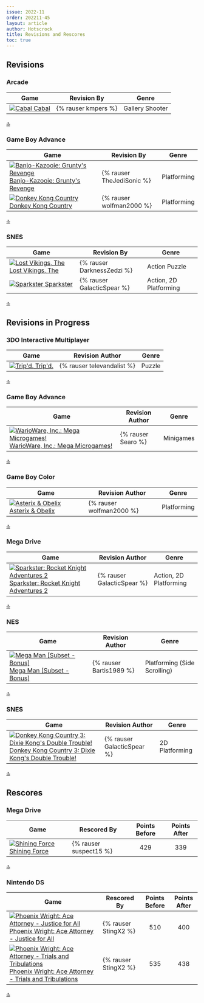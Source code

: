 ```yaml
---
issue: 2022-11
order: 202211-45
layout: article
author: Hotscrock
title: Revisions and Rescores
toc: true
---
```


## Revisions

### Arcade


| Game                                                                                                                                                                                                                     | Revision By         | Genre           |
| ------------------------------------------------------------------------------------------------------------------------------------------------------------------------------------------------------------------------ | ------------------- | --------------- |
| <a class="gameicon-link" href="https://retroachievements.org/game/12052" target="_blank" rel="noopener"> <img class="gameicon" src="https://retroachievements.org/Images/036126.png" alt="Cabal"> <span>Cabal</span></a> | {% rauser kmpers %} | Gallery Shooter |

<a href="#toc">:top:</a>


### Game Boy Advance


| Game                                                                                                                                                                                                                                                                       | Revision By               | Genre       |
| -------------------------------------------------------------------------------------------------------------------------------------------------------------------------------------------------------------------------------------------------------------------------- | ------------------------- | ----------- |
| <a class="gameicon-link" href="https://retroachievements.org/game/744" target="_blank" rel="noopener"> <img class="gameicon" src="https://retroachievements.org/Images/024313.png" alt="Banjo-Kazooie: Grunty's Revenge"> <span>Banjo-Kazooie: Grunty's Revenge</span></a> | {% rauser TheJediSonic %} | Platforming |
| <a class="gameicon-link" href="https://retroachievements.org/game/750" target="_blank" rel="noopener"> <img class="gameicon" src="https://retroachievements.org/Images/046206.png" alt="Donkey Kong Country"> <span>Donkey Kong Country</span></a>                         | {% rauser wolfman2000 %}  | Platforming |

<a href="#toc">:top:</a>


### SNES


| Game                                                                                                                                                                                                                                            | Revision By                | Genre                  |
| ----------------------------------------------------------------------------------------------------------------------------------------------------------------------------------------------------------------------------------------------- | -------------------------- | ---------------------- |
| <a class="gameicon-link" href="https://retroachievements.org/game/1003" target="_blank" rel="noopener"> <img class="gameicon" src="https://retroachievements.org/Images/048386.png" alt="Lost Vikings, The"> <span>Lost Vikings, The</span></a> | {% rauser DarknessZedzi %} | Action Puzzle          |
| <a class="gameicon-link" href="https://retroachievements.org/game/1174" target="_blank" rel="noopener"> <img class="gameicon" src="https://retroachievements.org/Images/058016.png" alt="Sparkster"> <span>Sparkster</span></a>                 | {% rauser GalacticSpear %} | Action, 2D Platforming |

<a href="#toc">:top:</a>



## Revisions in Progress

### 3DO Interactive Multiplayer


| Game                                                                                                                                                                                                                         | Revision Author            | Genre  |
| ---------------------------------------------------------------------------------------------------------------------------------------------------------------------------------------------------------------------------- | -------------------------- | ------ |
| <a class="gameicon-link" href="https://retroachievements.org/game/16508" target="_blank" rel="noopener"> <img class="gameicon" src="https://retroachievements.org/Images/036024.png" alt="Trip'd."> <span>Trip'd.</span></a> | {% rauser televandalist %} | Puzzle |

<a href="#toc">:top:</a>


### Game Boy Advance


| Game                                                                                                                                                                                                                                                                           | Revision Author    | Genre     |
| ------------------------------------------------------------------------------------------------------------------------------------------------------------------------------------------------------------------------------------------------------------------------------ | ------------------ | --------- |
| <a class="gameicon-link" href="https://retroachievements.org/game/802" target="_blank" rel="noopener"> <img class="gameicon" src="https://retroachievements.org/Images/034678.png" alt="WarioWare, Inc.: Mega Microgames!"> <span>WarioWare, Inc.: Mega Microgames!</span></a> | {% rauser Searo %} | Minigames |

<a href="#toc">:top:</a>


### Game Boy Color


| Game                                                                                                                                                                                                                                          | Revision Author          | Genre       |
| --------------------------------------------------------------------------------------------------------------------------------------------------------------------------------------------------------------------------------------------- | ------------------------ | ----------- |
| <a class="gameicon-link" href="https://retroachievements.org/game/2501" target="_blank" rel="noopener"> <img class="gameicon" src="https://retroachievements.org/Images/048473.png" alt="Asterix & Obelix"> <span>Asterix & Obelix</span></a> | {% rauser wolfman2000 %} | Platforming |

<a href="#toc">:top:</a>


### Mega Drive


| Game                                                                                                                                                                                                                                                                                    | Revision Author            | Genre                  |
| --------------------------------------------------------------------------------------------------------------------------------------------------------------------------------------------------------------------------------------------------------------------------------------- | -------------------------- | ---------------------- |
| <a class="gameicon-link" href="https://retroachievements.org/game/2399" target="_blank" rel="noopener"> <img class="gameicon" src="https://retroachievements.org/Images/058015.png" alt="Sparkster: Rocket Knight Adventures 2"> <span>Sparkster: Rocket Knight Adventures 2</span></a> | {% rauser GalacticSpear %} | Action, 2D Platforming |

<a href="#toc">:top:</a>


### NES


| Game                                                                                                                                                                                                                                                            | Revision Author         | Genre                        |
| --------------------------------------------------------------------------------------------------------------------------------------------------------------------------------------------------------------------------------------------------------------- | ----------------------- | ---------------------------- |
| <a class="gameicon-link" href="https://retroachievements.org/game/6729" target="_blank" rel="noopener"> <img class="gameicon" src="https://retroachievements.org/Images/047970.png" alt="Mega Man [Subset - Bonus]"> <span>Mega Man [Subset - Bonus]</span></a> | {% rauser Bartis1989 %} | Platforming (Side Scrolling) |

<a href="#toc">:top:</a>


### SNES


| Game                                                                                                                                                                                                                                                                                                               | Revision Author            | Genre          |
| ------------------------------------------------------------------------------------------------------------------------------------------------------------------------------------------------------------------------------------------------------------------------------------------------------------------ | -------------------------- | -------------- |
| <a class="gameicon-link" href="https://retroachievements.org/game/473" target="_blank" rel="noopener"> <img class="gameicon" src="https://retroachievements.org/Images/020968.png" alt="Donkey Kong Country 3: Dixie Kong's Double Trouble!"> <span>Donkey Kong Country 3: Dixie Kong's Double Trouble!</span></a> | {% rauser GalacticSpear %} | 2D Platforming |

<a href="#toc">:top:</a>


## Rescores

### Mega Drive


| Game                                                                                                                                                                                                                                  | Rescored By            | Points Before | Points After |
| ------------------------------------------------------------------------------------------------------------------------------------------------------------------------------------------------------------------------------------- | ---------------------- | :-----------: | :----------: |
| <a class="gameicon-link" href="https://retroachievements.org/game/65" target="_blank" rel="noopener"> <img class="gameicon" src="https://retroachievements.org/Images/035977.png" alt="Shining Force"> <span>Shining Force</span></a> | {% rauser suspect15 %} |      429      |     339      |

<a href="#toc">:top:</a>


### Nintendo DS


| Game                                                                                                                                                                                                                                                                                                                      | Rescored By          | Points Before | Points After |
| ------------------------------------------------------------------------------------------------------------------------------------------------------------------------------------------------------------------------------------------------------------------------------------------------------------------------- | -------------------- | :-----------: | :----------: |
| <a class="gameicon-link" href="https://retroachievements.org/game/9537" target="_blank" rel="noopener"> <img class="gameicon" src="https://retroachievements.org/Images/060427.png" alt="Phoenix Wright: Ace Attorney - Justice for All"> <span>Phoenix Wright: Ace Attorney - Justice for All</span></a>                 | {% rauser StingX2 %} |      510      |     400      |
| <a class="gameicon-link" href="https://retroachievements.org/game/3103" target="_blank" rel="noopener"> <img class="gameicon" src="https://retroachievements.org/Images/060428.png" alt="Phoenix Wright: Ace Attorney - Trials and Tribulations"> <span>Phoenix Wright: Ace Attorney - Trials and Tribulations</span></a> | {% rauser StingX2 %} |      535      |     438      |

<a href="#toc">:top:</a>



